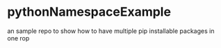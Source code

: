 # pythonNamespaceExample
an sample repo to show how to have multiple pip installable packages in one rop

